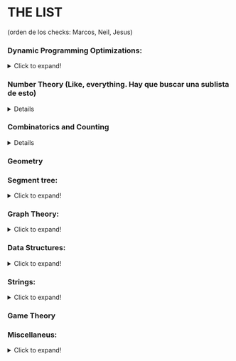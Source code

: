 # THE LIST

(orden de los checks: Marcos, Neil, Jesus)

### Dynamic Programming Optimizations:   
<details>
  <summary>Click to expand!</summary>

   - Convex Hull Trick
      - [The Fair Nut And Rectangles](https://codeforces.com/contest/1083/problem/E) :+1: :-1: :-1:
      - [Covered Walkway](https://open.kattis.com/problems/coveredwalkway) :+1: :-1: :-1:
      - [Escape Through Leaf](https://codeforces.com/contest/932/problem/F) :+1: :-1: :-1:
   - Li Chao Tree
      - [Squared Ends](https://csacademy.com/contest/archive/task/squared-ends) :+1: :-1: :-1: 
   - D&C
   - Knuth Optimization
      - [Breaking String](https://www.spoj.com/problems/BRKSTRNG/) :+1: :-1: :-1:
</details>

### Number Theory (Like, everything. Hay que buscar una sublista de esto)
<details>
	
   - Sieve of Eratosthenes
      - [A conjecture of Paul Erdös](https://www.spoj.com/problems/HS08PAUL/) :+1: :-1: :-1:
   - Chinese Remainder Theorem
      - [Remainders Game](https://codeforces.com/problemset/problem/687/B) :-1: :+1: :-1:
      - [Billiard](https://codeforces.com/contest/982/problem/E) :-1: :+1: :-1:
      - [Number of Sequences](https://www.hackerrank.com/contests/w22/challenges/number-of-sequences) :-1: :+1: :-1:
      
</details>

### Combinatorics and Counting
<details>

   - [Beatiful Pairs of Numbers](https://codeforces.com/contest/403/problem/D) :+1: :+1: :-1:

</details>

### Geometry

### Segment tree:
<details>
  <summary>Click to expand!</summary>

   - Normalitos, hay que dominar el codigo
   - Lazy Propagation
   - Persistencia 
</details>



### Graph Theory:
<details>
  <summary>Click to expand!</summary>
     
   - Transversal
      - DFS
      - BFS
   - Shortest Path
      - Floyd Warshall
      - DijkstrA
   - DP on DAG
   - Flow
      - Max Flow
      - Max Flow-Min Cost
   - Bipartite matching 
   - Trees
      - MST
      - LCA
      - HLD
    - Centroid Decomposition
       - [Xenia and Tree](https://codeforces.com/contest/342/problem/E) :-1: :+1: :-1:
   - Dilworth's theorem
   - DSU
   - Conectividad
      - Bridges
      - Articulation points
</details>

### Data Structures:
<details>
  <summary>Click to expand!</summary>

   - Fundamentals
      - Map
      - Set
      - Stack
      - Queue
   - Treaps
   - Implicit Treaps
   - BIT
</details>

### Strings:
<details>
  <summary>Click to expand!</summary>

   - KMP
   - Aho-Corasick
		- [String Set Queries](https://codeforces.com/problemset/problem/710/F) :-1: :-1: :+1:
		- [Frequency of String](https://codeforces.com/problemset/problem/963/D) :-1: :-1: :+1:
		- [Prefix Lookup](https://uva.onlinejudge.org/index.php?option=com_onlinejudge&Itemid=8&page=show_problem&problem=2637) :-1: :-1: :+1:
   - Suffix Array
   - Suffix Automata
		- [Lexicographical Substring Search](https://www.spoj.com/problems/SUBLEX/) :-1: :-1: :+1:
		- [Fake News (hard)](https://codeforces.com/contest/802/problem/I) :-1: :-1: :+1:
		- [File Recover](https://onlinejudge.org/index.php?option=com_onlinejudge&Itemid=8&page=show_problem&problem=3343) :-1: :-1: :+1:
   - Trie
	    - [XOR Sum](https://icpcarchive.ecs.baylor.edu/index.php?option=com_onlinejudge&Itemid=8&page=show_problem&problem=2683) :-1: :+1: :+1:
	    - [A Lot of Games](https://codeforces.com/contest/456/problem/D) :-1: :-1: :+1: 
   - Z-Function
</details>

### Game Theory

### Miscellaneus:
<details>
  <summary>Click to expand!</summary>
 
   - Binary Search
   - Probabilities
   - FFT
      - [K-Inversions](https://open.kattis.com/problems/kinversions) :+1: :-1: :-1:
      - [Lightsabers (hard)](https://codeforces.com/problemset/problem/958/F3) :-1: :-1: :-1:
      - [Dasha and Cyclic Table](https://codeforces.com/contest/754/problem/E) :-1: :-1: :-1:
   - Constructive Algorithms (esto es una seccion de CF)
   - NP-Problems
   - Greedy Problems
   - Matrix Exponentiation (Para mejorar recursiones)
     - [Classic Sequence Sum (hint: draw fibo rectangles)](https://www.spoj.com/problems/CLASSICSEQ/) :-1: :+1: :-1:
     - [Ada and Economy](https://www.spoj.com/problems/ADAMONEY/) :-1: :+1: :-1:
     - [Dojo Corridor 1](https://www.spoj.com/problems/DOJ1/) :-1: :+1: :-1:
     - [Macarons](https://uva.onlinejudge.org/index.php?option=com_onlinejudge&Itemid=8&page=show_problem&problem=5208) :-1: :+1: :-1:
</details>

